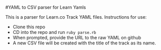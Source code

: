 #YAML to CSV parser for Learn Yamls

This is a parser for Learn.co Track YAML files. Instructions for use:

+ Clone this repo
+ CD into the repo and run `ruby parse.rb`
+ When prompted, provide the URL to the raw YAML on github
+ A new CSV file will be created with the title of the track as its name.